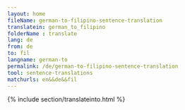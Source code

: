 ```yaml
---
layout: home
fileName: german-to-filipino-sentence-translation
translatein: german_to_filipino
folderName : translate
lang: de
from: de
to: fil
langname: german-to
permalink: /de/german-to-filipino-sentence-translation
tool: sentence-translations
matchurls: en&&de&&fil
---
```

{% include section/translateinto.html %}
